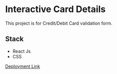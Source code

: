 # Interactive Card Details

This project is for Credit/Debit Card validation form.

## Stack
- React Js
- CSS

[Deployment Link](http://interactive-card-details-vert.vercel.app/)
